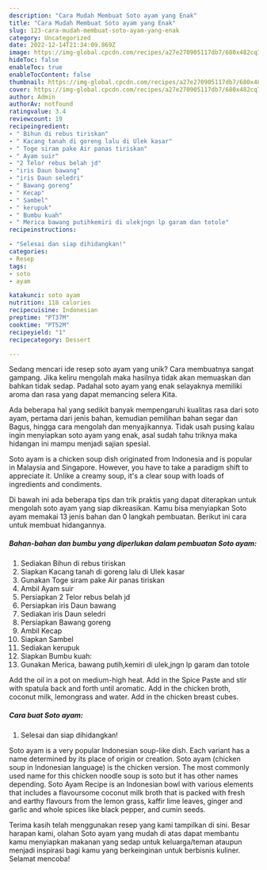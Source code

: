 ```yaml
---
description: "Cara Mudah Membuat Soto ayam yang Enak"
title: "Cara Mudah Membuat Soto ayam yang Enak"
slug: 123-cara-mudah-membuat-soto-ayam-yang-enak
category: Uncategorized
date: 2022-12-14T21:34:09.869Z
image: https://img-global.cpcdn.com/recipes/a27e270905117db7/680x482cq70/soto-ayam-foto-resep-utama.jpg
hideToc: false
enableToc: true
enableTocContent: false
thumbnail: https://img-global.cpcdn.com/recipes/a27e270905117db7/680x482cq70/soto-ayam-foto-resep-utama.jpg
cover: https://img-global.cpcdn.com/recipes/a27e270905117db7/680x482cq70/soto-ayam-foto-resep-utama.jpg
author: Admin
authorAv: notfound
ratingvalue: 3.4
reviewcount: 19
recipeingredient:
- " Bihun di rebus tiriskan"
- " Kacang tanah di goreng lalu di Ulek kasar"
- " Toge siram pake Air panas tiriskan"
- " Ayam suir"
- "2 Telor rebus belah jd"
- "iris Daun bawang"
- "iris Daun seledri"
- " Bawang goreng"
- " Kecap"
- " Sambel"
- " kerupuk"
- " Bumbu kuah"
- " Merica bawang putihkemiri di ulekjngn lp garam dan totole"
recipeinstructions:

- "Selesai dan siap dihidangkan!"
categories:
- Resep
tags:
- soto
- ayam

katakunci: soto ayam 
nutrition: 118 calories
recipecuisine: Indonesian
preptime: "PT37M"
cooktime: "PT52M"
recipeyield: "1"
recipecategory: Dessert

---
```





Sedang mencari ide resep soto ayam yang unik? Cara membuatnya sangat gampang. Jika keliru mengolah maka hasilnya tidak akan memuaskan dan bahkan tidak sedap. Padahal soto ayam yang enak selayaknya memiliki aroma dan rasa yang dapat memancing selera Kita.





Ada beberapa hal yang sedikit banyak mempengaruhi kualitas rasa dari soto ayam, pertama dari jenis bahan, kemudian pemilihan bahan segar dan Bagus, hingga cara mengolah dan menyajikannya. Tidak usah pusing kalau ingin menyiapkan soto ayam yang enak,      asal sudah tahu triknya maka hidangan ini mampu menjadi sajian spesial.














Soto ayam is a chicken soup dish originated from Indonesia and is popular in Malaysia and Singapore. However, you have to take a paradigm shift to appreciate it. Unlike a creamy soup, it&#39;s a clear soup with loads of ingredients and condiments.






Di bawah ini ada beberapa tips dan trik praktis yang dapat diterapkan untuk mengolah soto ayam yang siap dikreasikan. Kamu bisa menyiapkan Soto ayam memakai 13 jenis bahan dan 0 langkah pembuatan. Berikut ini cara untuk membuat hidangannya.

<!--inarticleads1-->

##### Bahan-bahan dan bumbu yang diperlukan dalam pembuatan Soto ayam:

1. Sediakan  Bihun di rebus tiriskan
1. Siapkan  Kacang tanah di goreng lalu di Ulek kasar
1. Gunakan  Toge siram pake Air panas tiriskan
1. Ambil  Ayam suir
1. Persiapkan 2 Telor rebus belah jd
1. Persiapkan iris Daun bawang
1. Sediakan iris Daun seledri
1. Persiapkan  Bawang goreng
1. Ambil  Kecap
1. Siapkan  Sambel
1. Sediakan  kerupuk
1. Siapkan  Bumbu kuah:
1. Gunakan  Merica, bawang putih,kemiri di ulek,jngn lp garam dan totole


Add the oil in a pot on medium-high heat. Add in the Spice Paste and stir with spatula back and forth until aromatic. Add in the chicken broth, coconut milk, lemongrass and water. Add in the chicken breast cubes. 

<!--inarticleads2-->

##### Cara buat Soto ayam:


1. Selesai dan siap dihidangkan!

Soto ayam is a very popular Indonesian soup-like dish. Each variant has a name determined by its place of origin or creation. Soto ayam (chicken soup in Indonesian language) is the chicken version. The most commonly used name for this chicken noodle soup is soto but it has other names depending. Soto Ayam Recipe is an Indonesian bowl with various elements that includes a flavoursome coconut milk broth that is packed with fresh and earthy flavours from the lemon grass, kaffir lime leaves, ginger and garlic and whole spices like black pepper, and cumin seeds. 

Terima kasih telah menggunakan resep yang kami tampilkan di sini. Besar harapan kami, olahan Soto ayam yang mudah di atas dapat membantu kamu menyiapkan makanan yang sedap untuk keluarga/teman ataupun menjadi inspirasi bagi kamu yang berkeinginan untuk berbisnis kuliner. Selamat mencoba!
